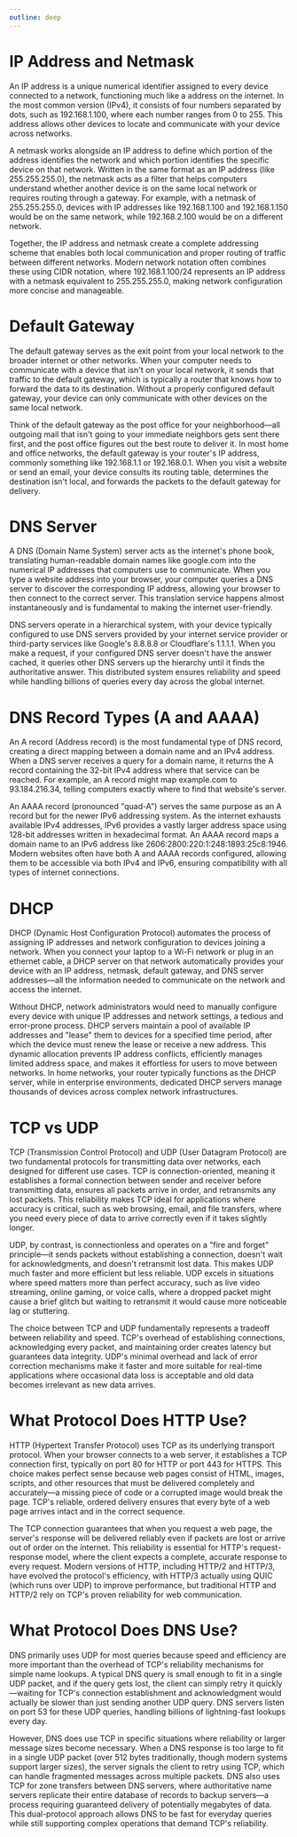 ```yaml
---
outline: deep
---
```

# IP Address and Netmask

An IP address is a unique numerical identifier assigned to every device connected to a network, functioning much like a address on the internet. In the most common version (IPv4), it consists of four numbers separated by dots, such as 192.168.1.100, where each number ranges from 0 to 255. This address allows other devices to locate and communicate with your device across networks.

A netmask works alongside an IP address to define which portion of the address identifies the network and which portion identifies the specific device on that network. Written in the same format as an IP address (like 255.255.255.0), the netmask acts as a filter that helps computers understand whether another device is on the same local network or requires routing through a gateway. For example, with a netmask of 255.255.255.0, devices with IP addresses like 192.168.1.100 and 192.168.1.150 would be on the same network, while 192.168.2.100 would be on a different network.

Together, the IP address and netmask create a complete addressing scheme that enables both local communication and proper routing of traffic between different networks. Modern network notation often combines these using CIDR notation, where 192.168.1.100/24 represents an IP address with a netmask equivalent to 255.255.255.0, making network configuration more concise and manageable.

# Default Gateway

The default gateway serves as the exit point from your local network to the broader internet or other networks. When your computer needs to communicate with a device that isn't on your local network, it sends that traffic to the default gateway, which is typically a router that knows how to forward the data to its destination. Without a properly configured default gateway, your device can only communicate with other devices on the same local network.

Think of the default gateway as the post office for your neighborhood—all outgoing mail that isn't going to your immediate neighbors gets sent there first, and the post office figures out the best route to deliver it. In most home and office networks, the default gateway is your router's IP address, commonly something like 192.168.1.1 or 192.168.0.1. When you visit a website or send an email, your device consults its routing table, determines the destination isn't local, and forwards the packets to the default gateway for delivery.

# DNS Server

A DNS (Domain Name System) server acts as the internet's phone book, translating human-readable domain names like google.com into the numerical IP addresses that computers use to communicate. When you type a website address into your browser, your computer queries a DNS server to discover the corresponding IP address, allowing your browser to then connect to the correct server. This translation service happens almost instantaneously and is fundamental to making the internet user-friendly.

DNS servers operate in a hierarchical system, with your device typically configured to use DNS servers provided by your internet service provider or third-party services like Google's 8.8.8.8 or Cloudflare's 1.1.1.1. When you make a request, if your configured DNS server doesn't have the answer cached, it queries other DNS servers up the hierarchy until it finds the authoritative answer. This distributed system ensures reliability and speed while handling billions of queries every day across the global internet.

# DNS Record Types (A and AAAA)

An A record (Address record) is the most fundamental type of DNS record, creating a direct mapping between a domain name and an IPv4 address. When a DNS server receives a query for a domain name, it returns the A record containing the 32-bit IPv4 address where that service can be reached. For example, an A record might map example.com to 93.184.216.34, telling computers exactly where to find that website's server.

An AAAA record (pronounced "quad-A") serves the same purpose as an A record but for the newer IPv6 addressing system. As the internet exhausts available IPv4 addresses, IPv6 provides a vastly larger address space using 128-bit addresses written in hexadecimal format. An AAAA record maps a domain name to an IPv6 address like 2606:2800:220:1:248:1893:25c8:1946. Modern websites often have both A and AAAA records configured, allowing them to be accessible via both IPv4 and IPv6, ensuring compatibility with all types of internet connections.

# DHCP

DHCP (Dynamic Host Configuration Protocol) automates the process of assigning IP addresses and network configuration to devices joining a network. When you connect your laptop to a Wi-Fi network or plug in an ethernet cable, a DHCP server on that network automatically provides your device with an IP address, netmask, default gateway, and DNS server addresses—all the information needed to communicate on the network and access the internet.

Without DHCP, network administrators would need to manually configure every device with unique IP addresses and network settings, a tedious and error-prone process. DHCP servers maintain a pool of available IP addresses and "lease" them to devices for a specified time period, after which the device must renew the lease or receive a new address. This dynamic allocation prevents IP address conflicts, efficiently manages limited address space, and makes it effortless for users to move between networks. In home networks, your router typically functions as the DHCP server, while in enterprise environments, dedicated DHCP servers manage thousands of devices across complex network infrastructures.

# TCP vs UDP

TCP (Transmission Control Protocol) and UDP (User Datagram Protocol) are two fundamental protocols for transmitting data over networks, each designed for different use cases. TCP is connection-oriented, meaning it establishes a formal connection between sender and receiver before transmitting data, ensures all packets arrive in order, and retransmits any lost packets. This reliability makes TCP ideal for applications where accuracy is critical, such as web browsing, email, and file transfers, where you need every piece of data to arrive correctly even if it takes slightly longer.

UDP, by contrast, is connectionless and operates on a "fire and forget" principle—it sends packets without establishing a connection, doesn't wait for acknowledgments, and doesn't retransmit lost data. This makes UDP much faster and more efficient but less reliable. UDP excels in situations where speed matters more than perfect accuracy, such as live video streaming, online gaming, or voice calls, where a dropped packet might cause a brief glitch but waiting to retransmit it would cause more noticeable lag or stuttering.

The choice between TCP and UDP fundamentally represents a tradeoff between reliability and speed. TCP's overhead of establishing connections, acknowledging every packet, and maintaining order creates latency but guarantees data integrity. UDP's minimal overhead and lack of error correction mechanisms make it faster and more suitable for real-time applications where occasional data loss is acceptable and old data becomes irrelevant as new data arrives.

# What Protocol Does HTTP Use?

HTTP (Hypertext Transfer Protocol) uses TCP as its underlying transport protocol. When your browser connects to a web server, it establishes a TCP connection first, typically on port 80 for HTTP or port 443 for HTTPS. This choice makes perfect sense because web pages consist of HTML, images, scripts, and other resources that must be delivered completely and accurately—a missing piece of code or a corrupted image would break the page. TCP's reliable, ordered delivery ensures that every byte of a web page arrives intact and in the correct sequence.

The TCP connection guarantees that when you request a web page, the server's response will be delivered reliably even if packets are lost or arrive out of order on the internet. This reliability is essential for HTTP's request-response model, where the client expects a complete, accurate response to every request. Modern versions of HTTP, including HTTP/2 and HTTP/3, have evolved the protocol's efficiency, with HTTP/3 actually using QUIC (which runs over UDP) to improve performance, but traditional HTTP and HTTP/2 rely on TCP's proven reliability for web communication.

# What Protocol Does DNS Use?

DNS primarily uses UDP for most queries because speed and efficiency are more important than the overhead of TCP's reliability mechanisms for simple name lookups. A typical DNS query is small enough to fit in a single UDP packet, and if the query gets lost, the client can simply retry it quickly—waiting for TCP's connection establishment and acknowledgment would actually be slower than just sending another UDP query. DNS servers listen on port 53 for these UDP queries, handling billions of lightning-fast lookups every day.

However, DNS does use TCP in specific situations where reliability or larger message sizes become necessary. When a DNS response is too large to fit in a single UDP packet (over 512 bytes traditionally, though modern systems support larger sizes), the server signals the client to retry using TCP, which can handle fragmented messages across multiple packets. DNS also uses TCP for zone transfers between DNS servers, where authoritative name servers replicate their entire database of records to backup servers—a process requiring guaranteed delivery of potentially megabytes of data. This dual-protocol approach allows DNS to be fast for everyday queries while still supporting complex operations that demand TCP's reliability.
